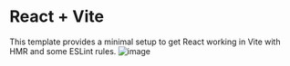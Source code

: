 # React + Vite

This template provides a minimal setup to get React working in Vite with HMR and some ESLint rules.
![image](https://github.com/user-attachments/assets/be5fba6d-04a0-4e41-8d2a-52f520bceecd)

